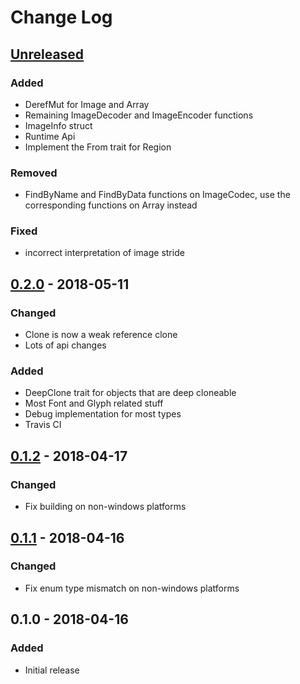 # Change Log

## [Unreleased]

### Added

- DerefMut for Image and Array
- Remaining ImageDecoder and ImageEncoder functions
- ImageInfo struct
- Runtime Api
- Implement the From trait for Region

### Removed

- FindByName and FindByData functions on ImageCodec, use the
corresponding functions on Array<ImageCodec> instead

### Fixed

- incorrect interpretation of image stride

## [0.2.0] - 2018-05-11

### Changed

- Clone is now a weak reference clone
- Lots of api changes

### Added

- DeepClone trait for objects that are deep cloneable
- Most Font and Glyph related stuff
- Debug implementation for most types
- Travis CI

## [0.1.2] - 2018-04-17

### Changed

- Fix building on non-windows platforms

## [0.1.1] - 2018-04-16

### Changed

- Fix enum type mismatch on non-windows platforms

## 0.1.0 - 2018-04-16

### Added

- Initial release 


[Unreleased]: https://github.com/Veykril/blend2d-rs/compare/v0.2.0...HEAD
[0.2.0]: https://github.com/Veykril/blend2d-rs/compare/v0.1.2...v0.2.0
[0.1.2]: https://github.com/Veykril/blend2d-rs/compare/v0.1.1...v0.1.2
[0.1.1]: https://github.com/Veykril/blend2d-rs/compare/v0.1.0...v0.1.1